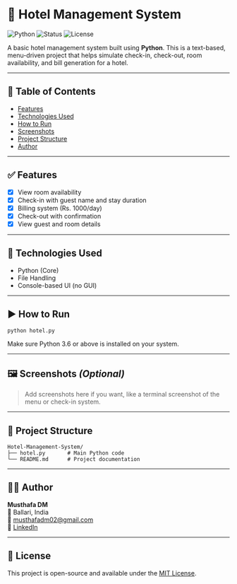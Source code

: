 # 🏨 Hotel Management System

![Python](https://img.shields.io/badge/Python-3.9-blue)
![Status](https://img.shields.io/badge/Status-Completed-brightgreen)
![License](https://img.shields.io/badge/License-MIT-lightgrey)

A basic hotel management system built using **Python**. This is a text-based, menu-driven project that helps simulate check-in, check-out, room availability, and bill generation for a hotel.

---

## 📂 Table of Contents
- [Features](#features)
- [Technologies Used](#technologies-used)
- [How to Run](#how-to-run)
- [Screenshots](#screenshots)
- [Project Structure](#project-structure)
- [Author](#author)

---

## ✅ Features

- [x] View room availability
- [x] Check-in with guest name and stay duration
- [x] Billing system (Rs. 1000/day)
- [x] Check-out with confirmation
- [x] View guest and room details

---

## 🧰 Technologies Used

- Python (Core)
- File Handling
- Console-based UI (no GUI)

---

## ▶️ How to Run

```bash
python hotel.py
```

Make sure Python 3.6 or above is installed on your system.

---

## 🖼️ Screenshots *(Optional)*

> Add screenshots here if you want, like a terminal screenshot of the menu or check-in system.

---

## 📁 Project Structure

```
Hotel-Management-System/
├── hotel.py       # Main Python code
└── README.md      # Project documentation
```

---

## 👨‍💻 Author

**Musthafa DM**  
📍 Ballari, India  
📧 musthafadm02@gmail.com  
🔗 [LinkedIn](https://linkedin.com/in/musthafa-dm-b39b83217)

---

## 📜 License

This project is open-source and available under the [MIT License](LICENSE).
